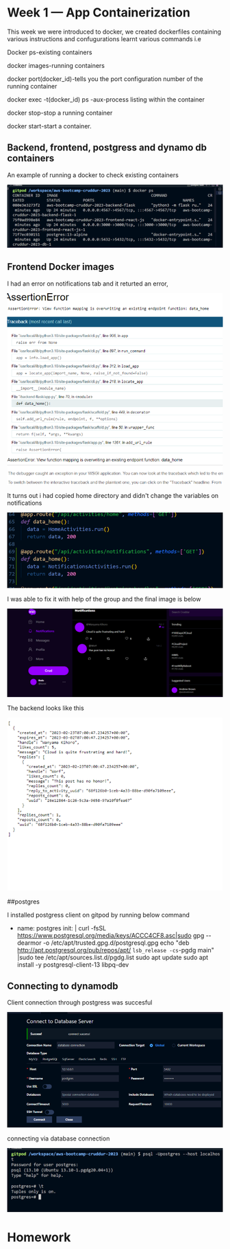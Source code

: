 # Week 1 — App Containerization

This week we were introduced to docker, we created dockerfiles  containing various instructions and confugurations
learnt various commands i.e

Docker ps-existing containers

docker images-running containers

docker port(docker_id)-tells you the port configuration number of the running container

docker exec -t(docker_id) ps -aux-process listing within the container

docker stop-stop a running container

docker start-start a  container.



## Backend, frontend, postgress and dynamo db containers

An  example of running a docker to check existing containers



![](assets/docker1.png)




## Frontend Docker images

  I had an error on notifications tab and it returted an error, 


![](assets/assertionerror1.png)





   It turns out i had copied home directory and didn't change the variables on notifications



  ![](assets/line70.png)


I was able to fix it with help of the group and the final image is below

![](assets/notificatios1.png)



The backend looks like this





![](assets/backend.home1.png)

##postgres

  I installed postgress client on gitpod by running below command

 - name: postgres
    init: |
      curl -fsSL https://www.postgresql.org/media/keys/ACCC4CF8.asc|sudo gpg --dearmor -o /etc/apt/trusted.gpg.d/postgresql.gpg
      echo "deb http://apt.postgresql.org/pub/repos/apt/ `lsb_release -cs`-pgdg main" |sudo tee  /etc/apt/sources.list.d/pgdg.list
      sudo apt update
      sudo apt install -y postgresql-client-13 libpq-dev



 ## Connecting to dynamodb 
 
 
 Client connection through postgress was succesful
 
 
 ![](assets/databaseconnecton1.png)
 
 
 
 
 connecting via database connection 
 
 
 
![](assets/clientconnectiondb1.png)


#  Homework


